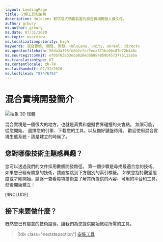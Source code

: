 ```yaml
---
layout: LandingPage
title: 了解工具和架構
description: HoloLens 和沉浸式頭戴裝置的混合實境開發人員文件。
author: grbury
ms.author: grbury
ms.date: 07/31/2020
ms.topic: overview
ms.localizationpriority: high
keywords: 混合實境, 開發, 開發, HoloLens, unity, unreal, directx
ms.openlocfilehash: 56da3a795fe8b2cfcc5eca371bc00c87d72b4a8c
ms.sourcegitcommit: ef0bf03833eda826ed0b884859b4573775112aba
ms.translationtype: HT
ms.contentlocale: zh-TW
ms.lasthandoff: 07/31/2020
ms.locfileid: "87476793"
---
```

# <a name="introduction-to-mixed-reality-development"></a>混合實境開發簡介

![抽象 3D 球體](images/development-hero-image.png)

混合實境是一個很大的地方，也就是真實和虛擬世界碰撞的交會點。 無限可能，從您開始。 選擇您的引擎、下載您的工具，以及備好鍵盤待用。 歡迎使用混合實境生態系統 - 該是建立的時候了。

## <a name="what-technology-path-are-you-interested-in"></a>您對哪像技術主題感興趣？ 

您可以透過我們的文件採用數個開發路徑。 第一個步驟是尋找最適合您的技術。 如果您已經有屬意的技術，請直接跳到下方個別的索引標籤。 如果您抱持觀望態度或才剛開始，請逐一查看每項技術並了解其所提供的內容、可用的平台和工具，然後開始建立！

[!INCLUDE[](~/includes/tech-path-overview.md)]

## <a name="whats-next"></a>接下來要做什麼？

既然您已有屬意的技術路徑，讓我們為您提供開始旅程所需的工具。

> [!div class="nextstepaction"]
> [安裝工具](install-the-tools.md)

<!-- 
## What would you like to do next?

:::row:::
    :::column:::
       [![Understand the basics](images/icon-lightbulb.png)](get-started-with-mr.md#understand-the-basics)<br>
        **[Understand the basics](get-started-with-mr.md#understand-the-basics)**<br>
        Get a better understanding of what defines mixed reality and how it’s being used.
    :::column-end:::
    :::column:::
        [![Become a creator](images/icon-design.jpg)](design.md)<br>
         **[Become a creator](design.md)**<br>
        Learn the basic concepts you need to begin designing and prototyping.
    :::column-end:::
    :::column:::
        [![Install the tools](images/icon-developer.jpg)](install-the-tools.md)<br>
         **[Install the tools](install-the-tools.md)**<br>
        Use the installation checklist to get the tools you need to build apps for HoloLens and mixed reality.
    :::column-end:::
    :::column:::
        [![Come to an event](images/icon-calendar.jpg)](sf-academy-events.md)<br>
         **[Come to an event](sf-academy-events.md)**<br>
        See the hardware and get a hands-on tutorial to make your first HoloLens 2 application.
    :::column-end:::
:::row-end:::
-->

